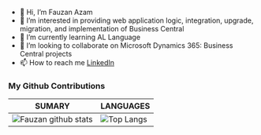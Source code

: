 - 👋 Hi, I’m Fauzan Azam
- 👀 I’m interested in providing web application logic, integration, upgrade, migration, and implementation of Business Central
- 🌱 I’m currently learning AL Language
- 💞️ I’m looking to collaborate on Microsoft Dynamics 365: Business Central projects
- 📫 How to reach me [LinkedIn](https://www.linkedin.com/in/fauzan-azam/)

### My Github Contributions
| **SUMARY**                                                                                                                                              | **LANGUAGES**                                                                                                                                         |
| ------------------------------------------------------------------------------------------------------------------------------------------------------- | ----------------------------------------------------------------------------------------------------------------------------------------------------- |
| ![Fauzan github stats](https://github-readme-stats.vercel.app/api?username=fauzanazam-DI&show_icons=true)| ![Top Langs](https://github-readme-stats.vercel.app/api/top-langs/?username=fauzanazam-DI&layout=compact)

<!---
fauzanazam-DI/fauzanazam-DI is a ✨ special ✨ repository because its `README.md` (this file) appears on your GitHub profile.
You can click the Preview link to take a look at your changes.
--->

